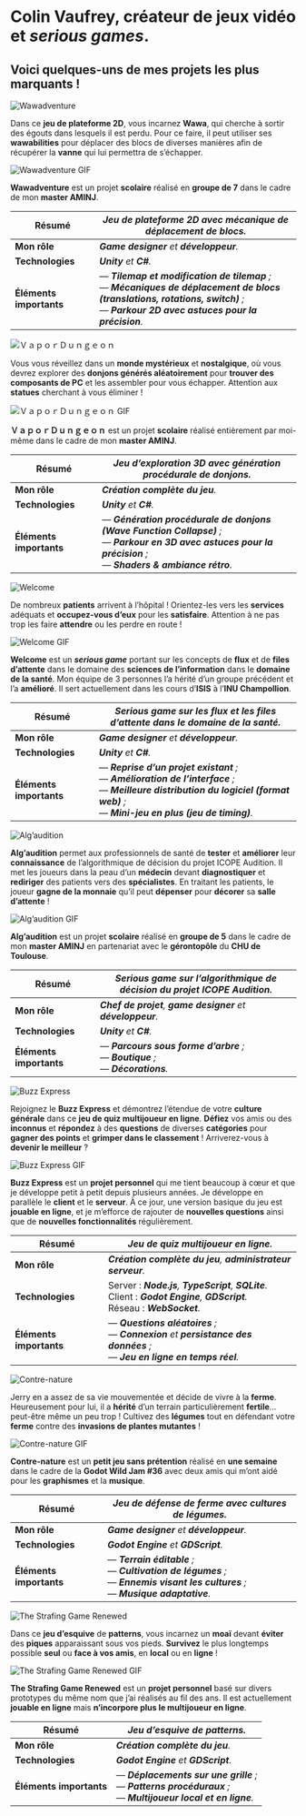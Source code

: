 # Colin Vaufrey, créateur de jeux vidéo et _serious games_.

## Voici quelques-uns de mes projets les plus marquants !

![Wawadventure](./images/banners/banner_wawadventure.png "Wawadventure")

Dans ce **jeu de plateforme 2D**, vous incarnez **Wawa**, qui cherche à sortir des égouts dans lesquels il est perdu. Pour ce faire, il peut utiliser ses **wawabilities** pour déplacer des blocs de diverses manières afin de récupérer la **vanne** qui lui permettra de s’échapper.

![Wawadventure GIF](./images/gifs/wawadventure.gif "Wawadventure GIF")

**Wawadventure** est un projet **scolaire** réalisé en **groupe de 7** dans le cadre de mon **master AMINJ**.

| **Résumé** | _**Jeu de plateforme 2D** avec **mécanique de déplacement de blocs**._ |
|-|-|
| **Mon rôle** | _**Game designer** et **développeur**._ |
| **Technologies** | _**Unity** et **C#**._ |
| **Éléments importants** | — _**Tilemap et modification de tilemap** ;<br>— **Mécaniques de déplacement de blocs (translations, rotations, switch)** ;<br>— **Parkour 2D avec astuces pour la précision**._ |

![ＶａｐｏｒＤｕｎｇｅｏｎ](./images/banners/banner_vapor_dungeon.png "ＶａｐｏｒＤｕｎｇｅｏｎ")

Vous vous réveillez dans un **monde mystérieux** et **nostalgique**, où vous devrez explorer des **donjons générés aléatoirement** pour **trouver des composants de PC** et les assembler pour vous échapper. Attention aux **statues** cherchant à vous éliminer !

![ＶａｐｏｒＤｕｎｇｅｏｎ GIF](./images/gifs/vapor_dungeon.gif "ＶａｐｏｒＤｕｎｇｅｏｎ GIF")

**ＶａｐｏｒＤｕｎｇｅｏｎ** est un projet **scolaire** réalisé entièrement par moi-même dans le cadre de mon **master AMINJ**.

| **Résumé** | _**Jeu d’exploration 3D** avec **génération procédurale de donjons**._ |
|-|-|
| **Mon rôle** | _**Création complète du jeu**._ |
| **Technologies** | _**Unity** et **C#**._ |
| **Éléments importants** | — _**Génération procédurale de donjons (Wave Function Collapse)** ;<br>— **Parkour en 3D avec astuces pour la précision** ;<br>— **Shaders & ambiance rétro**._ |

![Welcome](./images/banners/banner_welcome.png "Welcome")

De nombreux **patients** arrivent à l’hôpital ! Orientez-les vers les **services** adéquats et **occupez-vous d’eux** pour les **satisfaire**. Attention à ne pas trop les faire **attendre** ou les perdre en route !

![Welcome GIF](./images/gifs/welcome.gif "Welcome GIF")

**Welcome** est un _**serious game**_ portant sur les concepts de **flux** et de **files d’attente** dans le domaine des **sciences de l’information** dans le **domaine de la santé**. Mon équipe de 3 personnes l’a hérité d’un groupe précédent et l’a **amélioré**. Il sert actuellement dans les cours d’**ISIS** à l’**INU Champollion**.

| **Résumé** | _**Serious game** sur les **flux** et les **files d’attente** dans le **domaine de la santé**._ |
|-|-|
| **Mon rôle** | _**Game designer** et **développeur**._ |
| **Technologies** | _**Unity** et **C#**._ |
| **Éléments importants** | — _**Reprise d’un projet existant** ;<br>— **Amélioration de l’interface** ;<br>— **Meilleure distribution du logiciel (format web)** ;<br>— **Mini-jeu en plus (jeu de timing)**._ |

![Alg’audition](./images/banners/banner_algaudition.png "Alg’audition")

**Alg’audition** permet aux professionnels de santé de **tester** et **améliorer** leur **connaissance** de l’algorithmique de décision du projet ICOPE Audition. Il met les joueurs dans la peau d’un **médecin** devant **diagnostiquer** et **rediriger** des patients vers des **spécialistes**. En traitant les patients, le joueur **gagne de la monnaie** qu’il peut **dépenser** pour **décorer** sa **salle d’attente** !

![Alg’audition GIF](./images/gifs/alg_audition.gif "Alg’audition GIF")

**Alg’audition** est un projet **scolaire** réalisé en **groupe de 5** dans le cadre de mon **master AMINJ** en partenariat avec le **gérontopôle** du **CHU de Toulouse**.

| **Résumé** | _**Serious game** sur l’**algorithmique de décision** du projet **ICOPE Audition**._ |
|-|-|
| **Mon rôle** | _**Chef de projet**, **game designer** et **développeur**._ |
| **Technologies** | _**Unity** et **C#**._ |
| **Éléments importants** | — _**Parcours sous forme d’arbre** ;<br>— **Boutique** ;<br>— **Décorations**._ |

![Buzz Express](./images/banners/banner_buzz_express.png "Buzz Express")

Rejoignez le **Buzz Express** et démontrez l’étendue de votre **culture générale** dans ce **jeu de quiz multijoueur en ligne**. **Défiez** vos amis ou des **inconnus** et **répondez** à des **questions** de diverses **catégories** pour **gagner des points** et **grimper dans le classement** ! Arriverez-vous à **devenir le meilleur** ?

![Buzz Express GIF](./images/gifs/buzz_express.gif "Buzz Express GIF")

**Buzz Express** est un **projet personnel** qui me tient beaucoup à cœur et que je développe petit à petit depuis plusieurs années. Je développe en parallèle le **client** et le **serveur**. À ce jour, une version basique du jeu est **jouable en ligne**, et je m’efforce de rajouter de **nouvelles questions** ainsi que de **nouvelles fonctionnalités** régulièrement.

| **Résumé** | _**Jeu de quiz multijoueur en ligne**._ |
|-|-|
| **Mon rôle** | _**Création complète du jeu**, **administrateur serveur**._ |
| **Technologies** | Server : _**Node.js**, **TypeScript**, **SQLite**._<br>Client : _**Godot Engine**, **GDScript**._<br>Réseau : _**WebSocket**._ |
| **Éléments importants** | — _**Questions aléatoires** ;<br>— **Connexion** et  **persistance des données** ;<br>— **Jeu en ligne en temps réel**._ |

![Contre-nature](./images/banners/banner_contre_nature.png "Contre-nature")

Jerry en a assez de sa vie mouvementée et décide de vivre à la **ferme**. Heureusement pour lui, il a **hérité** d’un terrain particulièrement **fertile**… peut-être même un peu trop ! Cultivez des **légumes** tout en défendant votre **ferme** contre des **invasions de plantes mutantes** !

![Contre-nature GIF](./images/gifs/contre_nature.gif "Contre-nature GIF")

**Contre-nature** est un **petit jeu sans prétention** réalisé en **une semaine** dans le cadre de la **Godot Wild Jam #36** avec deux amis qui m’ont aidé pour les **graphismes** et la **musique**.

| **Résumé** | _**Jeu de défense de ferme** avec **cultures de légumes**._ |
|-|-|
| **Mon rôle** | _**Game designer** et **développeur**._ |
| **Technologies** | _**Godot Engine** et **GDScript**._ |
| **Éléments importants** | — _**Terrain éditable** ;<br>— **Cultivation de légumes** ;<br>— **Ennemis visant les cultures** ;<br>— **Musique adaptative**._ |

![The Strafing Game Renewed](./images/banners/banner_tsg.png "The Strafing Game Renewed")

Dans ce **jeu d’esquive** de **patterns**, vous incarnez un **moaï** devant **éviter** des **piques** apparaissant sous vos pieds. **Survivez** le plus longtemps possible **seul** ou **face à vos amis**, en **local** ou en **ligne** !

![The Strafing Game Renewed GIF](./images/gifs/tsgr.gif "The Strafing Game Renewed GIF")

**The Strafing Game Renewed** est un **projet personnel** basé sur divers prototypes du même nom que j’ai réalisés au fil des ans. Il est actuellement **jouable en ligne** mais **n’incorpore plus le multijoueur en ligne**.

| **Résumé** | _**Jeu d’esquive de patterns**._ |
|-|-|
| **Mon rôle** | _**Création complète du jeu**._ |
| **Technologies** | _**Godot Engine** et **GDScript**._ |
| **Éléments importants** | — _**Déplacements sur une grille** ;<br>— **Patterns procéduraux** ;<br>— **Multijoueur local et en ligne**._ |
